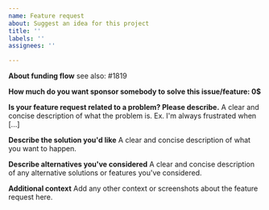 ```yaml
---
name: Feature request
about: Suggest an idea for this project
title: ''
labels: ''
assignees: ''

---
```

**About funding flow** see also: #1819

**How much do you want sponsor somebody to solve this issue/feature: 0$**

**Is your feature request related to a problem? Please describe.**
A clear and concise description of what the problem is. Ex. I'm always frustrated when [...]

**Describe the solution you'd like**
A clear and concise description of what you want to happen.

**Describe alternatives you've considered**
A clear and concise description of any alternative solutions or features you've considered.

**Additional context**
Add any other context or screenshots about the feature request here.
